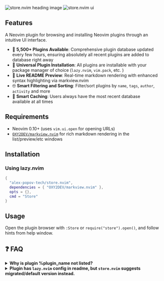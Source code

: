 <img alt="store.nvim heading image" src="https://github.com/user-attachments/assets/f42b94e4-e3b0-44dc-a8b3-ca59f0817d17" />
<img alt="store.nvim ui" src="https://github.com/user-attachments/assets/fd685ad2-f2ab-4642-bccf-57accd5be13f" />

## Features

A Neovim plugin for browsing and installing Neovim plugins through an intuitive UI interface.

- 🚀 **5,500+ Plugins Available**: Comprehensive plugin database updated every few hours, ensuring absolutely all recent plugins are added to database right away
- 🤯 **Universal Plugin Installation**: All plugins are installable with your package manager of choice (`lazy.nvim`, `vim.pack`, etc. )
- 💅 **Live README Preview**: Real-time markdown rendering with enhanced syntax highlighting via markview.nvim
- 🤓 **Smart Filtering and Sorting**: Filter/sort plugins by `name`, `tags`, `author`, `activity` and more
- 🧳 **Smart Caching**: Users always have the most recent database available at all times

## Requirements

- Neovim 0.10+ (uses `vim.ui.open` for opening URLs)
- [`OXY2DEV/markview.nvim`](https://github.com/OXY2DEV/markview.nvim) for rich markdown rendering in the list/preview/etc windows

## Installation

### Using lazy.nvim

```lua
{
  "alex-popov-tech/store.nvim",
  dependencies = { "OXY2DEV/markview.nvim" },
  opts = {},
  cmd = "Store"
}
```

## Usage

Open the plugin browser with `:Store` or `require("store").open()`, and follow hints from help window.

## ❓ FAQ

<details>
  <summary><strong>Why is plugin %plugin_name not listed?</strong></summary>

  Please add `neovim-plugin` tag to your repository, and wait for the crawler to pick it up.
</details>


<details>
  <summary><strong>Plugin has <code>lazy.nvim</code> config in readme, but <code>store.nvim</code> suggests migrated/default version instead.</strong></summary>

  Usually that happens when code snippets with configs are invalid lua, if thats not the case - please [create an issue](https://github.com/alex-popov-tech/store.nvim/issues/).
</details>

